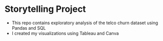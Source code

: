 # Storytelling Project 

- This repo contains exploratory analysis of the telco churn dataset using Pandas and SQL
- I created my visualizations using Tableau and Canva

